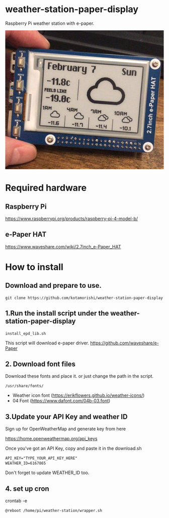# weather-station-paper-display
Raspberry Pi weather station with e-paper.

![v1](https://github.com/kotamorishi/weather-station-paper-display/raw/main/example_images/v1.jpg)

# Required hardware
## Raspberry Pi
https://www.raspberrypi.org/products/raspberry-pi-4-model-b/

## e-Paper HAT
https://www.waveshare.com/wiki/2.7inch_e-Paper_HAT

# How to install

## Download and prepare to use.
```
git clone https://github.com/kotamorishi/weather-station-paper-display
```


## 1.Run the install script under the weather-station-paper-display

```
install_epd_lib.sh
```

This script will download e-paper driver.
https://github.com/waveshare/e-Paper


## 2. Download font files
Download these fonts and place it. or just change the path in the script.
```
/usr/share/fonts/
```
* Weather icon font (https://erikflowers.github.io/weather-icons/)
* 04 Font (https://www.dafont.com/04b-03.font)

## 3.Update your API Key and weather ID

Sign up for OpenWeatherMap and generate key from here

https://home.openweathermap.org/api_keys


Once you've got an API Key, copy and paste it in the download.sh
```
API_KEY="TYPE_YOUR_API_KEY_HERE"
WEATHER_ID=6167865
```

Don't forget to update WEATHER_ID too. 

## 4. set up cron

crontab -e

```
@reboot /home/pi/weather-station/wrapper.sh
``` 

